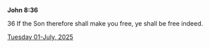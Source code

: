 **John 8:36**

36 If the Son therefore shall make you free, ye shall be free indeed.

[Tuesday 01-July, 2025](https://getbible.life/kjv/John/8/36)
